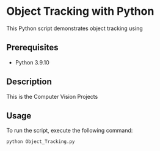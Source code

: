 # Object Tracking with Python

This Python script demonstrates object tracking using 

## Prerequisites

- Python 3.9.10
  

## Description

This is the Computer Vision Projects

## Usage

To run the script, execute the following command:

```bash
python Object_Tracking.py
```
